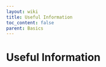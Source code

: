 ```yaml
---
layout: wiki
title: Useful Information
toc_content: false
parent: Basics
---
```


# Useful Information
 
